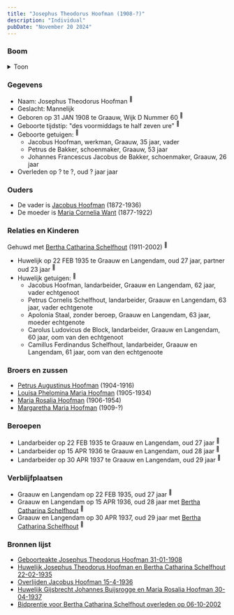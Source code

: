 ```yaml
---
title: "Josephus Theodorus Hoofman (1908-?)"
description: "Individual"
pubDate: "November 20 2024"
---
```


### Boom
<details><summary>Toon</summary>

![test](https://www.plantuml.com/plantuml/svg/ZPDTRzem58Rl_IkEsejj5vNo0OKYH4iGMSlM5grCqwxGIN8W5ewDR4U8LVptEH18fLKhDvPblxOVdyU-CnQrBGl1p8hBDMei8C5qjTIgbDb82QN1QfJ6JP6qBESPGSfrAkZGfs9jjr1GaP0sXo5ZIPEospMnDxkc0es1LmO0aT8PwLdEqvKaO_hz0haS321aEyO-mNH_b6675HSJJ5LI6hXNQb6Wl00qyE1vNYS0k1o7SJkEtBQl2quYsq6_bs2odIVAMa6z0NJXPJm5l-lINpLYkNcJDAjIY3dAR9vgPKoY78rRuhTXEFq1_aruVLopEy8yekO88wKb2TVvXT8UWGA_vO3YQ1oEm_y0FJpDAfmEVFvoDb479Z-V750Gm7qfZ6ru-hqDPHcNo_rL7uU_NSeBzqZneKQNWYzpkoKXrCPXxLXTkwkhEi5gzcOWFYNsKrrsKg4ChNFdOfQJofJ-rufBmyddntP27oR3wcPUz-nYtC9jzKvgf8YqpPqHTAtc4k4bpKaiSbKsOWB_736jkiY-NwC0IVYESaaom-9Zhcju7iqWSEV1Dw5KzGl-k12zBykfZCTHzSZQZQtMkxQgcXxbj5XzeMQ0tJb0zuF_0W00)
</details>

### Gegevens
- Naam: Josephus Theodorus Hoofman <sup><a href="../s00365/" style="text-decoration:none" title="Geboorteakte Josephus Theodorus Hoofman 31-01-1908">:link:</a></sup>
- Geslacht: Mannelijk
- Geboren op 31 JAN 1908 te Graauw, Wijk D Nummer 60 <sup><a href="../s00365/" style="text-decoration:none" title="Geboorteakte Josephus Theodorus Hoofman 31-01-1908">:link:</a></sup>
- Geboorte tijdstip: "des voormiddags te half zeven ure" <sup><a href="../s00365/" style="text-decoration:none" title="Geboorteakte Josephus Theodorus Hoofman 31-01-1908">:link:</a></sup>
- Geboorte getuigen: <sup><a href="../s00365/" style="text-decoration:none" title="Geboorteakte Josephus Theodorus Hoofman 31-01-1908">:link:</a></sup>
  - Jacobus Hoofman, werkman, Graauw, 35 jaar, vader
  - Petrus de Bakker, schoenmaker, Graauw, 53 jaar
  - Johannes Francescus Jacobus de Bakker, schoenmaker, Graauw, 26 jaar
- Overleden op ? te ?, oud ? jaar jaar 

### Ouders
- De vader is [Jacobus Hoofman](../i00072/) (1872-1936)
- De moeder is [Maria Cornelia Want](../i00214/) (1877-1922)

### Relaties en Kinderen

Gehuwd met [Bertha Catharina Schelfhout](../i00221/) (1911-2002) <sup><a href="../s00372/" style="text-decoration:none" title="Huwelijk Josephus Theodorus Hoofman en Bertha Catharina Schelfhout 22-02-1935">:link:</a></sup>
- Huwelijk op 22 FEB 1935 te Graauw en Langendam, oud 27 jaar, partner oud 23 jaar <sup><a href="../s00372/" style="text-decoration:none" title="Huwelijk Josephus Theodorus Hoofman en Bertha Catharina Schelfhout 22-02-1935">:link:</a></sup>
- Huwelijk getuigen:  <sup><a href="../s00372/" style="text-decoration:none" title="Huwelijk Josephus Theodorus Hoofman en Bertha Catharina Schelfhout 22-02-1935">:link:</a></sup>
  - Jacobus Hoofman, landarbeider, Graauw en Langendam, 62 jaar, vader echtgenoot
  - Petrus Cornelis Schelfhout, landarbeider, Graauw en Langendam, 63 jaar, vader echtgenote
  - Apolonia Staal, zonder beroep, Graauw en Langendam, 63 jaar, moeder echtgenote
  - Carolus Ludovicus de Block, landarbeider, Graauw en Langendam, 60 jaar, oom van den echtgenoot
  - Camillus Ferdinandus Schelfhout, landarbeider, Graauw en Langendam, 61 jaar, oom van den echtgenoote

### Broers en zussen
- [Petrus Augustinus Hoofman](../i00215/) (1904-1916)
- [Louisa Phelomina Maria Hoofman](../i00216/) (1905-1934)
- [Maria Rosalia Hoofman](../i00217/) (1906-1954)
- [Margaretha Maria Hoofman](../i00219/) (1909-?)

### Beroepen
- Landarbeider op 22 FEB 1935 te Graauw en Langendam, oud 27 jaar <sup><a href="../s00372/" style="text-decoration:none" title="Huwelijk Josephus Theodorus Hoofman en Bertha Catharina Schelfhout 22-02-1935">:link:</a></sup>
- Landarbeider op 15 APR 1936 te Graauw en Langendam, oud 28 jaar <sup><a href="../s00095/" style="text-decoration:none" title="Overlijden Jacobus Hoofman 15-4-1936">:link:</a></sup>
- Landarbeider op 30 APR 1937 te Graauw en Langendam, oud 29 jaar <sup><a href="../s00373/" style="text-decoration:none" title="Huwelijk Gijsbrecht Johannes Buijsrogge en Maria Rosalia Hoofman 30-04-1937">:link:</a></sup>

### Verblijfplaatsen
- Graauw en Langendam  op 22 FEB 1935, oud 27 jaar  <sup><a href="../s00372/" style="text-decoration:none" title="Huwelijk Josephus Theodorus Hoofman en Bertha Catharina Schelfhout 22-02-1935">:link:</a></sup>
- Graauw en Langendam  op 15 APR 1936, oud 28 jaar met [Bertha Catharina Schelfhout](../i00221/) <sup><a href="../s00095/" style="text-decoration:none" title="Overlijden Jacobus Hoofman 15-4-1936">:link:</a></sup>
- Graauw en Langendam  op 30 APR 1937, oud 29 jaar met [Bertha Catharina Schelfhout](../i00221/) <sup><a href="../s00373/" style="text-decoration:none" title="Huwelijk Gijsbrecht Johannes Buijsrogge en Maria Rosalia Hoofman 30-04-1937">:link:</a></sup>

### Bronnen lijst
- [Geboorteakte Josephus Theodorus Hoofman 31-01-1908](../s00365/)
- [Huwelijk Josephus Theodorus Hoofman en Bertha Catharina Schelfhout 22-02-1935](../s00372/)
- [Overlijden Jacobus Hoofman 15-4-1936](../s00095/)
- [Huwelijk Gijsbrecht Johannes Buijsrogge en Maria Rosalia Hoofman 30-04-1937](../s00373/)
- [Bidprentje voor Bertha Catharina Schelfhout overleden op 06-10-2002](../s00376/)